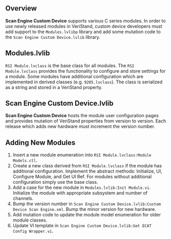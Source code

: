 ## Overview

**Scan Engine Custom Device** supports various C series modules. In order to use newly released modules in VeriStand, custom device developers must add support to the `Modules.lvlibp` library and add some mutation code to the `Scan Engine Custom Device.lvlib` library.

## Modules.lvlib

`RSI Module.lvclass` is the base class for all modules. The `RSI Module.lvclass` provides the functionality to configure and store settings for a module. Some modules have additional configuration which are implemented in derived classes (e.g. `9205.lvclass`). The class is serialized as a string and stored in a VeriStand property.

## Scan Engine Custom Device.lvlib

**Scan Engine Custom Device** hosts the module user configuration pages and provides mutation of VeriStand properties from version to version. Each release which adds new hardware must increment the version number.

## Adding New Modules
1. Insert a new module enumeration into `RSI Module.lvclass:Module Models.ctl`.
1. Create a new class derived from `RSI Module.lvclass` if the module has additional configuration. Implement the abstract methods: Initialize, UI, Configure Module, and Get UI Ref. For modules without additional configuration simply use the base class.
1. Add a case for the new module in `Modules.lvlib:Init Module.vi`. Initialize the module with appropriate subsystem and number of channels.
1. Bump the version number in `Scan Engine Custom Device.lvlib:Custom Device Scan Engine.xml`. Bump the minor version for new hardware.
1. Add mutation code to update the module model enumeration for older module classes.
1. Update VI template in `Scan Engine Custom Device.lvlib:Get ECAT Config Wrapper.vi`.


